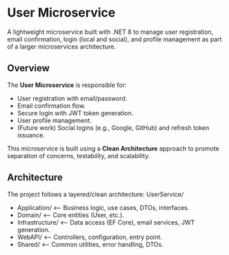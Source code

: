 # User Microservice

A lightweight microservice built with .NET 8 to manage user registration, email confirmation, login (local and social), and profile management as part of a larger microservices architecture.

## Overview

The **User Microservice** is responsible for:
- User registration with email/password.
- Email confirmation flow.
- Secure login with JWT token generation.
- User profile management.
- (Future work) Social logins (e.g., Google, GitHub) and refresh token issuance.

This microservice is built using a **Clean Architecture** approach to promote separation of concerns, testability, and scalability.

## Architecture

The project follows a layered/clean architecture:
UserService/
- Application/ <-- Business logic, use cases, DTOs, interfaces.
-  Domain/ <-- Core entities (User, etc.).
- Infrastructure/ <-- Data access (EF Core), email services, JWT generation.
- WebAPI/ <-- Controllers, configuration, entry point.
- Shared/ <-- Common utilities, error handling, DTOs.
